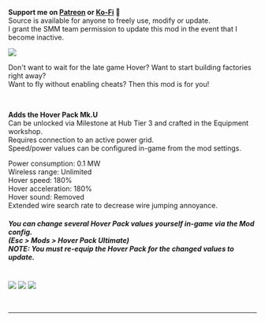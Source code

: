 <strong>Support me on [Patreon](https://patreon.com/realisotope) or [Ko-Fi](https://ko-fi.com/isotope) </strong>💙  
Source is available for anyone to freely use, modify or update.  
I grant the SMM team permission to update this mod in the event that I become inactive.

<img src="https://i.imgur.com/337lEnx.png">

Don't want to wait for the late game Hover? Want to start building factories right away?<br>
Want to fly without enabling cheats? Then this mod is for you!  

<br>

<b> Adds the Hover Pack Mk.U</b>  
Can be unlocked via Milestone at Hub Tier 3 and crafted in the Equipment workshop.<br>
Requires connection to an active power grid.  
Speed/power values can be configured in-game from the mod settings.  

Power consumption: 0.1 MW<br>
Wireless range: Unlimited<br>
Hover speed: 180%<br>
Hover acceleration: 180%<br>
Hover sound: Removed<br>
Extended wire search rate to decrease wire jumping annoyance.


##### You can change several Hover Pack values yourself in-game via the Mod config.  <br> (Esc > Mods > Hover Pack Ultimate) <br> NOTE: You must re-equip the Hover Pack for the changed values to update.</b>  

<br>
<img src="https://i.imgur.com/v4nEtov.png">
<img src="https://i.imgur.com/FECFuh5.png">
<img src="https://i.imgur.com/8Ct1gU5.png">
</p><br>
<hr>
